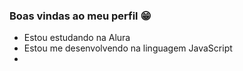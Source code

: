 ### Boas vindas ao meu perfil 😁

- Estou estudando na Alura
- Estou me desenvolvendo na linguagem JavaScript
- 
